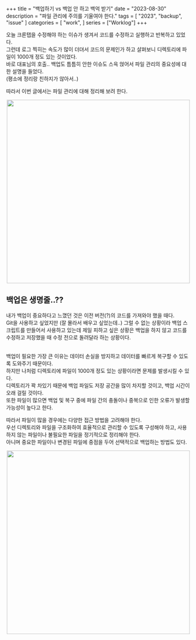 +++
title = "백업하기 vs 백업 안 하고 백억 받기"
date = "2023-08-30"
description = "파일 관리에 주의를 기울여야 한다."
tags = [
    "2023",
    "backup",
    "issue"
]
categories = [
    "work",
]
series = ["Worklog"]
+++

오늘 크론탭을 수정해야 하는 이슈가 생겨서 코드를 수정하고 실행하고 반복하고 있었다. <br>
그런데 로그 찍히는 속도가 많이 더뎌서 코드의 문제인가 하고 살펴보니 디렉토리에 파일이 1000개 정도 있는 것이었다. <br>
바로 대표님의 호출.. 백업도 틈틈히 안한 이슈도 스윽 얹어서 파일 관리의 중요성에 대한 설명을 들었다.<br>
(평소에 정리랑 친하지가 않아서..)
<br>

따라서 이번 글에서는 파일 관리에 대해 정리해 보려 한다.

<p align="center"><img src="https://github.com/kmseunh/css-design-tools/assets/105186724/99a2d689-8622-4840-a424-64b7b23a7b1e" width="500"></p>

<!--more-->

## 백업은 생명줄..??

내가 백업이 중요하다고 느꼈던 것은 이전 버전(?)의 코드를 가져와야 했을 때다. <br>
Git을 사용하고 싶었지만 (잘 몰라서 배우고 싶었는데..) 그럴 수 없는 상황이라 백업 스크립트를 만들어서 사용하고 있는데 제일 피하고 싶은 상황은 백업을 하지 않고 코드를 수정하고 저장했을 때 수정 전으로 돌려달라 하는 상황이다. <br>
<br>

백업이 필요한 가장 큰 이유는 데이터 손실을 방지하고 데이터를 빠르게 복구할 수 있도록 도와주기 때문이다. <br>
하지만 나처럼 디렉토리에 파일이 1000개 정도 있는 상황이라면 문제를 발생시킬 수 있다. <br>
디렉토리가 꽉 차있기 때문에 백업 파일도 저장 공간을 많이 차지할 것이고, 백업 시간이 오래 걸릴 것이다. <br>
또한 파일이 많으면 백업 및 복구 중에 파일 간의 충돌이나 중복으로 인한 오류가 발생할 가능성이 높다고 한다.
<br>

따라서 파일이 많을 경우에는 다양한 접근 방법을 고려해야 한다. <br>
우선 디렉토리와 파일을 구조화하여 효율적으로 관리할 수 있도록 구성해야 하고, 사용하지 않는 파일이나 불필요한 파일을 정기적으로 정리해야 한다. <br>
아니며 중요한 파일이나 변경된 파일에 중점을 두어 선택적으로 백업하는 방법도 있다.

<p align="center"><img src="https://github.com/kmseunh/css-design-tools/assets/105186724/ae1c0fe9-d835-487e-93e8-f833a95caafa" width="500"></p>
